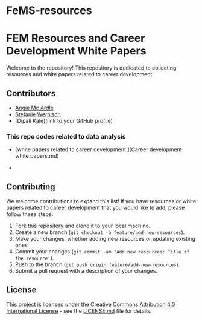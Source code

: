 # FeMS-resources

# FEM Resources and Career Development White Papers

Welcome to the repository! This repository is dedicated to collecting resources and white papers related to career development

## Contributors


- [Angie Mc Ardle](https://www.linkedin.com/in/angie-mc-ardle/)
- [Stefanie Wernisch](https://www.linkedin.com/in/stefanie-wernisch/)
- [Dipali Kale](link to your GitHub profile)

### This repo codes related to data analysis  
- [white papers related to career development ](Career development white papers.md)

- 
## Contributing

We welcome contributions to expand this list! If you have resources or white papers related to career development that you would like to add, please follow these steps:

1. Fork this repository and clone it to your local machine.
2. Create a new branch (`git checkout -b feature/add-new-resources`).
3. Make your changes, whether adding new resources or updating existing ones.
4. Commit your changes (`git commit -am 'Add new resources: Title of the resource'`).
5. Push to the branch (`git push origin feature/add-new-resources`).
6. Submit a pull request with a description of your changes.

## License

This project is licensed under the [Creative Commons Attribution 4.0 International License](https://creativecommons.org/licenses/by/4.0/) - see the [LICENSE.md](LICENSE.md) file for details.

